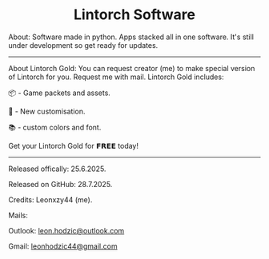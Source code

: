 <h1 align="center">Lintorch Software </h1>



About: Software made in python. Apps stacked all in one software. It's still under development so get ready for updates. 

---

About Lintorch Gold: You can request creator (me) to make special version of Lintorch for you. Request me with mail. Lintorch Gold includes: 

📦 - Game packets and assets.

🎨 - New customisation.  

📚 -  custom colors and font.

 Get your Lintorch Gold for 𝗙𝗥𝗘𝗘 today!

 ---


Released offically: 25.6.2025.

Released on GitHub: 28.7.2025.

Credits: Leonxzy44 (me).

Mails: 

Outlook: leon.hodzic@outlook.com

Gmail: leonhodzic44@gmail.com



